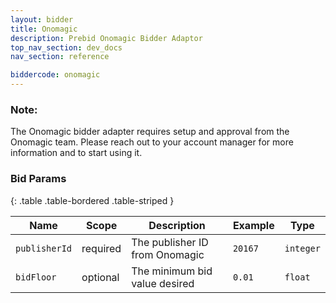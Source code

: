 ```yaml
---
layout: bidder
title: Onomagic
description: Prebid Onomagic Bidder Adaptor
top_nav_section: dev_docs
nav_section: reference

biddercode: onomagic
---
```


### Note:

The Onomagic bidder adapter requires setup and approval from the Onomagic team. Please reach out to your account manager for more information and to start using it.

### Bid Params

{: .table .table-bordered .table-striped } 

| Name | Scope | Description | Example | Type |
| ---- | ----- | ----------- | ------- | ---- |
| `publisherId`       | required | The publisher ID from Onomagic | `20167` | `integer` |
| `bidFloor`    | optional | The minimum bid value desired      | `0.01`  | `float` |